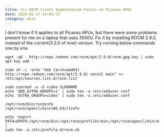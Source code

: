 ```yaml
---
title: Fix ROCM clinfo Segmentation Faults on Picasso APUs
date: 2020-05-17 14:05:73
category: devs
---
```


I don't know if it applies to all Picasso APUs,
but there were some problems present for me on a laptop that uses 3500U.
Fix it by installing ROCM 2.9.0, instead of the current(3.3.0 of now) version.
Try running below commands one by one.

```shell
wget -qO - http://repo.radeon.com/rocm/apt/2.9.0/rocm.gpg.key | sudo apt-key add -

sudo sh -c 'echo "deb [arch=amd64] http://repo.radeon.com/rocm/apt/2.9.0/ xenial main" >> /etc/apt/sources.list.d/rocm.list'

sudo usermod -a -G video $LOGNAME
echo 'ADD_EXTRA_GROUPS=1' | sudo tee -a /etc/adduser.conf
echo 'EXTRA_GROUPS=video' | sudo tee -a /etc/adduser.conf

/opt/rocm/bin/rocminfo
/opt/rocm/opencl/bin/x86_64/clinfo

echo 'export PATH=$PATH:/opt/rocm/bin:/opt/rocm/profiler/bin:/opt/rocm/opencl/bin/x86_64' |
sudo tee -a /etc/profile.d/rocm.sh

```
